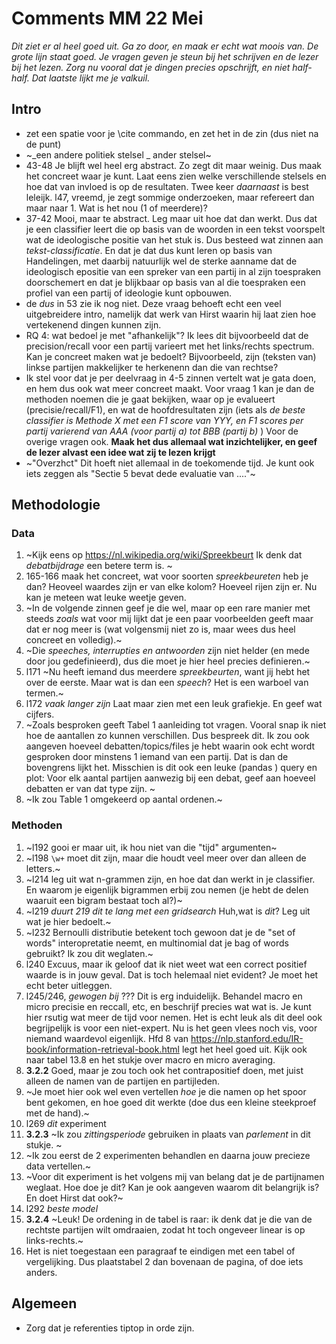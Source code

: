 # Comments MM 22 Mei

_Dit ziet er al heel goed uit. Ga zo door, en maak er echt wat moois van. De grote lijn staat goed. Je vragen geven je steun bij het schrijven en de lezer bij het lezen.
Zorg nu vooral dat je dingen precies opschrijft, en niet half-half. Dat laatste lijkt me je valkuil._

 
## Intro
* zet een spatie voor je \cite commando, en zet het in de zin (dus niet na de punt)
* ~_een andere politiek stelsel _ ander stelsel~
* 43-48 Je blijft wel heel erg abstract. Zo zegt dit maar weinig. Dus maak het concreet waar je kunt. Laat eens zien welke  verschillende stelsels en hoe dat van invloed is op de resultaten. Twee keer _daarnaast_ is best leleijk. l47, vreemd, je zegt sommige onderzoeken, maar refereert dan maar naar 1. Wat is het nou (1 of meerdere)?
* 37-42 Mooi, maar te abstract. Leg maar uit hoe dat dan werkt. Dus dat je een classifier leert die op basis van de woorden in een tekst voorspelt wat de ideologische positie van het stuk is.  Dus besteed wat zinnen aan _tekst-classificatie_. En dat je dat dus kunt leren op basis van Handelingen, met daarbij natuurlijk wel de sterke aanname dat de ideologisch epositie van een spreker van een partij in al zijn toespraken doorschemert en dat je blijkbaar op basis van al die toespraken een profiel van een partij of ideologie kunt opbouwen.
* de _dus_ in 53 zie ik nog niet. Deze vraag behoeft echt een veel uitgebreidere intro, namelijk dat werk van Hirst waarin hij laat zien hoe vertekenend dingen kunnen zijn.
* RQ 4: wat bedoel je met "afhankelijk"? Ik lees dit bijvoorbeeld dat de precision/recall voor een partij varieert met het links/rechts spectrum. Kan je concreet maken wat je bedoelt? Bijvoorbeeld, zijn (teksten van) linkse partijen makkelijker te herkenenn dan die van rechtse? 
* Ik stel voor dat je per deelvraag in 4-5 zinnen vertelt wat je gata doen, en hem dus ook wat meer concreet maakt. Voor vraag 1 kan je dan de methoden noemen die je gaat bekijken, waar op je evalueert (precisie/recall/F1), en wat de hoofdresultaten zijn (iets als _de beste classifier is Methode X met een F1 score van YYY, en F1 scores per partij varierend van AAA (voor partij a) tot BBB (partij b)_ ) Voor de overige vragen ook. **Maak het dus allemaal wat inzichtelijker, en geef de lezer alvast een idee wat zij te lezen krijgt**
* ~"Overzhct" Dit hoeft niet allemaal in de toekomende tijd. Je kunt ook iets zeggen als "Sectie 5 bevat dede evaluatie van ...."~


## Methodologie

### Data

1. ~Kijk eens op <https://nl.wikipedia.org/wiki/Spreekbeurt> Ik denk dat _debatbijdrage_ een betere term is. ~
2. 165-166 maak het concreet, wat voor soorten _spreekbeureten_ heb je dan? Heoveel waardes zijn er van elke kolom? Hoeveel rijen zijn er. Nu kan je meteen wat leuke weetje geven. 
3. ~In de volgende zinnen geef je die wel, maar op een rare manier met steeds _zoals_ wat voor mij lijkt dat je een paar voorbeelden geeft maar dat er nog meer is (wat volgensmij niet zo is, maar wees dus heel concreet en volledig).~
4. ~Die _speeches, interrupties en antwoorden_ zijn niet helder (en mede door jou gedefinieerd), dus die moet je hier heel precies definieren.~
5. l171 ~Nu heeft iemand dus meerdere _spreekbeurten_, want jij hebt het over de eerste. Maar wat is dan een _speech_? Het is een warboel van termen.~
6. l172 _vaak langer zijn_ Laat maar zien met een leuk grafiekje. En geef wat cijfers.
7. ~Zoals besproken geeft Tabel 1 aanleiding tot vragen. Vooral snap ik niet hoe de aantallen zo kunnen verschillen. Dus bespreek dit.  Ik zou ook aangeven hoeveel debatten/topics/files je hebt waarin ook echt wordt gesproken door minstens 1 iemand van een partij. Dat is dan de bovengrens lijkt het.  Misschien is dit ook een leuke (pandas ) query en plot: Voor elk aantal partijen aanwezig bij een debat, geef aan hoeveel debatten er van dat type zijn. ~
8. ~Ik zou Table 1 omgekeerd op aantal ordenen.~


### Methoden 

1. ~l192 gooi er maar uit, ik hou niet van die "tijd" argumenten~
2. ~l198 `\w+` moet dit zijn, maar die houdt veel meer over dan alleen de letters.~
3. ~l214 leg uit wat n-grammen zijn, en hoe dat dan werkt in je classifier. En waarom je eigenlijk bigrammen erbij zou nemen (je hebt de delen waaruit een bigram bestaat toch al?)~
4. ~l219 _duurt 219 dit te lang met een gridsearch_ Huh,wat is _dit_? Leg uit wat je hier bedoelt.~
5. ~l232 Bernoulli distributie betekent toch gewoon dat je de "set of words" interopretatie neemt, en multinomial dat je bag of words gebruikt? Ik zou dit weglaten.~
6. l240 Excuus, maar ik geloof dat ik niet weet wat een correct positief waarde is in jouw geval. Dat is toch helemaal niet evident? Je moet het echt beter uitleggen.
7. l245/246, _gewogen bij_ ??? Dit is erg induidelijk. Behandel macro en micro precisie en reccall, etc, en beschrijf precies wat wat is. Je kunt hier rsutig wat meer de tijd voor nemen. Het is echt leuk als dit deel ook begrijpelijk is voor een niet-expert. Nu is het geen vlees noch vis, voor niemand waardevol eigenlijk. Hfd 8 van <https://nlp.stanford.edu/IR-book/information-retrieval-book.html> legt het heel goed uit. Kijk ook naar tabel 13.8 en het stukje over macro en micro averaging. 
8. **3.2.2** Goed, maar je zou toch ook het contrapositief doen, met juist alleen de namen van de partijen en partijleden. 
9. ~Je moet hier ook wel even vertellen _hoe_ je die namen op het spoor bent gekomen, en hoe goed dit werkte (doe dus een kleine steekproef met de hand).~
10. l269 _dit_ experiment
11. **3.2.3** ~Ik zou _zittingsperiode_ gebruiken in plaats van _parlement_ in dit stukje. ~
12. ~Ik zou eerst de 2 experimenten behandlen en daarna jouw precieze data vertellen.~
13. ~Voor dit experiment is het volgens mij van belang dat je de partijnamen weglaat. Hoe doe je dit? Kan je ook aangeven waarom dit belangrijk is? En doet Hirst dat ook?~
14. l292 _beste model_
15. **3.2.4** ~Leuk! De ordening in de tabel is raar: ik denk dat je die van de rechtste partijen wilt omdraaien, zodat ht toch ongeveer linear is op links-rechts.~
16. Het is niet toegestaan een paragraaf te eindigen met een tabel of vergelijking. Dus plaatstabel 2 dan bovenaan de pagina, of doe iets anders.

## Algemeen

* Zorg dat je referenties tiptop in orde zijn.

